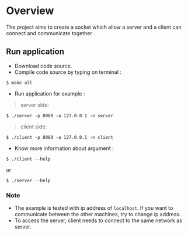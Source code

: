 # Overview
The project aims to create a socket which allow a server and a client can connect and communicate together

## Run application
- Download code source.
- Compile code source by typing on terminal :
```
$ make all
```

- Run application for example :
> server side:
 ```
$ ./server -p 8080 -a 127.0.0.1 -n server
```

> client side:
 ```
$ ./client -p 8080 -a 127.0.0.1 -n client
```

- Know more information about argument :
 ```
$ ./client --help
```
or
 ```
$ ./server --help
```
### Note

- The example is tested with ip address of `localhost`. If you want to communicate between the other machines, try to change ip address.
- To access the server, client needs to connect to the same network as server.